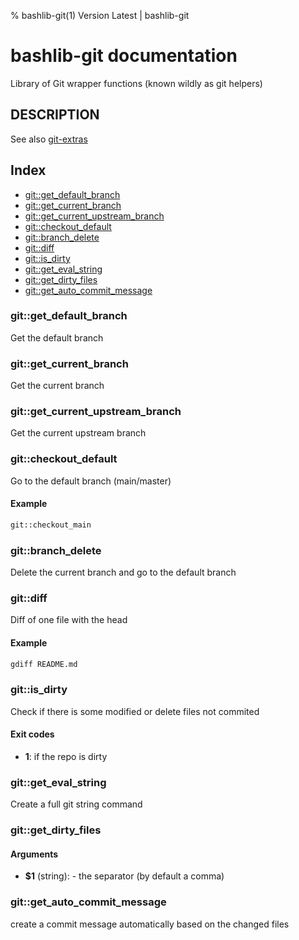 % bashlib-git(1) Version Latest | bashlib-git
# bashlib-git documentation

Library of Git wrapper functions (known wildly as git helpers)

## DESCRIPTION

See also [git-extras](https://github.com/tj/git-extras/blob/main/Commands.md)

## Index

* [git::get_default_branch](#gitget_default_branch)
* [git::get_current_branch](#gitget_current_branch)
* [git::get_current_upstream_branch](#gitget_current_upstream_branch)
* [git::checkout_default](#gitcheckout_default)
* [git::branch_delete](#gitbranch_delete)
* [git::diff](#gitdiff)
* [git::is_dirty](#gitis_dirty)
* [git::get_eval_string](#gitget_eval_string)
* [git::get_dirty_files](#gitget_dirty_files)
* [git::get_auto_commit_message](#gitget_auto_commit_message)

### git::get_default_branch

Get the default branch

### git::get_current_branch

Get the current branch

### git::get_current_upstream_branch

Get the current upstream branch

### git::checkout_default

Go to the default branch (main/master)

#### Example

```bash
git::checkout_main
```

### git::branch_delete

Delete the current branch and go to the default branch

### git::diff

Diff of one file with the head

#### Example

```bash
gdiff README.md
```

### git::is_dirty

Check if there is some modified or delete files not commited

#### Exit codes

* **1**: if the repo is dirty

### git::get_eval_string

Create a full git string command

### git::get_dirty_files

#### Arguments

* **$1** (string): - the separator (by default a comma)

### git::get_auto_commit_message

create a commit message automatically based on the changed files


